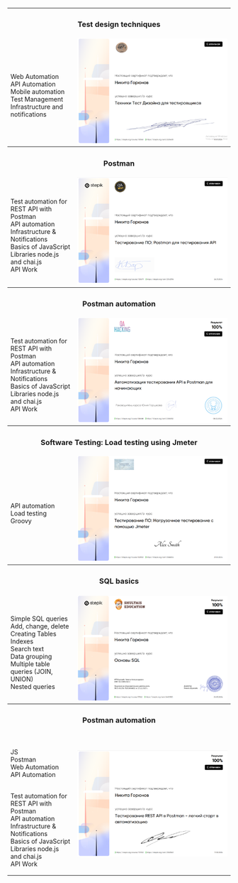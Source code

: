<table>
  <tr>
    <th colspan="2" style="text-align:center;"><h3>Test design techniques</h3></th>
  </tr>
  <tr>
    <td width="30%">
<br>Web Automation
<br>API Automation
<br>Mobile automation
<br>Test Management
<br>Infrastructure and notifications

  </td>
    <td width="70%">
      <img src="https://github.com/Goryun23/Sertificates/blob/main/Снимок%20экрана%20(217).png" title="Test design techniques">
    </td>
  </tr>
  
    
  
  <tr>
    <th colspan="2" style="text-align:center;"><h3>Postman</h3></th>
  </tr>
  <tr>
    <td width="30%">

<br>Test automation for REST API with Postman
<br>API automation
<br>Infrastructure & Notifications
<br>Basics of JavaScript
<br>Libraries node.js and chai.js
<br>API Work

  </td>
    <td width="70%">
      <img src="https://github.com/Goryun23/Sertificates/blob/main/постман.png" title="Postman">
    </td>
  </tr>

   <tr>
    <th colspan="2" style="text-align:center;"><h3>Postman automation</h3></th>
  </tr>
  <tr>
    <td width="30%">

<br>Test automation for REST API with Postman
<br>API automation
<br>Infrastructure & Notifications
<br>Basics of JavaScript
<br>Libraries node.js and chai.js
<br>API Work

  </td>
    <td width="70%">
      <img src="https://github.com/Goryun23/Sertificates/blob/main/postman2.png" title="Postman automation">
    </td>
  </tr>
  
  <tr>
    <th colspan="2" style="text-align:center;"><h3>Software Testing: Load testing using Jmeter</h3></th>
  </tr>
  <tr>
    <td width="30%">

<br>API automation
<br>Load testing
<br>Groovy

  </td>
    <td width="70%">
      <img src="https://github.com/Goryun23/Sertificates/blob/main/Jmeter.png" title="Jmeter">
    </td>
  </tr>
  
  <tr>
    <th colspan="2" style="text-align:center;"><h3>SQL basics</h3></th>
  </tr>
  <tr>
    <td width="30%">

<br>Simple SQL queries
<br>Add, change, delete
<br>Creating Tables
<br>Indexes
<br>Search text
<br>Data grouping
<br>Multiple table queries (JOIN, UNION)
<br>Nested queries

  </td>
    <td width="70%">
      <img src="https://github.com/Goryun23/Sertificates/blob/main/SQL.png" title="SQL">
    </td>
  </tr>

   <tr>
    <th colspan="2" style="text-align:center;"><h3>Postman automation</h3></th>
  </tr>
  <tr>
    <td width="30%">

<br>JS
<br>Postman
<br>Web Automation
<br>API Automation



<br>Test automation for REST API with Postman
<br>API automation
<br>Infrastructure & Notifications
<br>Basics of JavaScript
<br>Libraries node.js and chai.js
<br>API Work

  </td>
    <td width="70%">
      <img src="https://github.com/Goryun23/Sertificates/blob/main/Automatic%20Postman.png" title="Postman automation">
    </td>
  </tr>
  
 

 


</table>
